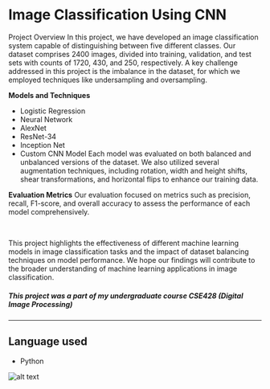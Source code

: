 # **Image Classification Using CNN**
Project Overview
In this project, we have developed an image classification system capable of distinguishing between five different classes. Our dataset comprises 2400 images, divided into training, validation, and test sets with counts of 1720, 430, and 250, respectively. A key challenge addressed in this project is the imbalance in the dataset, for which we employed techniques like undersampling and oversampling.

**Models and Techniques**
* Logistic Regression
* Neural Network
* AlexNet
* ResNet-34
* Inception Net
* Custom CNN Model
Each model was evaluated on both balanced and unbalanced versions of the dataset. We also utilized several augmentation techniques, including rotation, width and height shifts, shear transformations, and horizontal flips to enhance our training data.

**Evaluation Metrics**
Our evaluation focused on metrics such as precision, recall, F1-score, and overall accuracy to assess the performance of each model comprehensively.

<br />

This project highlights the effectiveness of different machine learning models in image classification tasks and the impact of dataset balancing techniques on model performance. We hope our findings will contribute to the broader understanding of machine learning applications in image classification.
<br />

##### **This project was a part of my undergraduate course CSE428 (Digital Image Processing)**
---

## **Language used**
* Python

![alt text](https://dl.dropboxusercontent.com/scl/fi/lpxoq3gq4s6mqe3yaq7z5/Screenshot-2023-12-25-230554.png?rlkey=1a7gm8hheslaqfz1nb2sf3rsr&dl=0)
